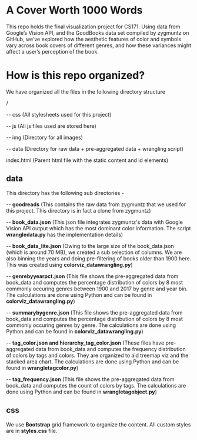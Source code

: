 # A Cover Worth 1000 Words 
This repo holds the final visualization project for CS171. Using data from Google’s Vision API, and the GoodBooks data set compiled by zygmuntz on GitHub, we’ve explored how the aesthetic features of color and symbols vary across book covers of different genres, and how these variances might affect a user’s perception of the book.

# How is this repo organized?
We have organized all the files in the following directory structure

/
  
  -- css (All stylesheets used for this project)
 
  -- js (All js files used are stored here)
  
  -- img (Directory for all images)
  
  -- data (Directory for raw data + pre-aggregated data + wrangling script)
  
index.html (Parent html file with the static content and id elements)

## data
This directory has the following sub directories -

-- **goodreads** (This contains the raw data from zygmuntz that we used for this project. This directory is in fact a clone from zygmuntz)

-- **book_data.json** (This json file integrates zygmuntz's data with Google Vision API output which has the most dominant color information. The script **wrangledata.py** has the implementation details)

-- **book_data_lite.json** (Owing to the large size of the book_data.json (which is around 70 MB), we created a sub selection of columns. We are also binning the years and doing pre-filtering of books older than 1900 here. This was created using **colorviz_datawrangling.py**)

-- **genrebyyearpct.json** (This file shows the pre-aggregated data from book_data and computes the percentage distribution of colors by 8 most commonly occuring genres between 1900 and 2017 by genre and year bin. The calculations are done using Python and can be found in **colorviz_datawrangling.py**)

-- **summarybygenre.json** (This file shows the pre-aggregated data from book_data and computes the percentage distribution of colors by 8 most commonly occuring genres by genre. The calculations are done using Python and can be found in **colorviz_datawrangling.py**)

-- **tag_color.json and hierarchy_tag_color.json** (These files have pre-aggregated data from book_data and computes the frequency distribution of colors by tags and colors. They are organized to aid treemap viz and the stacked area chart. The calculations are done using Python and can be found in **wrangletagcolor.py**)

-- **tag_frequency.json** (This file shows the pre-aggregated data from book_data and computes the count of colors by tags. The calculations are done using Python and can be found in **wrangletagobject.py**)

## css
We use **Bootstrap** grid framework to organize the content. All custom styles are in **styles.css** file.
